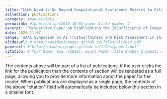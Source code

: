 ```yaml
---
title: "LLMs Need to Go Beyond Computational Confidence Metrics to Establish Trust"
collection: publications
category: #manuscripts
permalink: #/publication/2010-10-01-paper-title-number-2
excerpt: 'Perspective Paper on highlighting the Insufficiency of Computational Assessments of Trust and the need for Human-Centered Evaluations of Trustworthiness in Generative AI Systems.'
date: 2025-11-07
venue: 'AAAI Symposium on AI Trustworthiness and Risk Assessment in Challenged Contexts 2025'
slidesurl: #'http://academicpages.github.io/files/slides2.pdf'
paperurl: #'http://academicpages.github.io/files/paper2.pdf'
citation: #'Your Name, You. (2010). &quot;Paper Title Number 2.&quot; <i>Journal 1</i>. 1(2).'
---
```


The contents above will be part of a list of publications, if the user clicks the link for the publication than the contents of section will be rendered as a full page, allowing you to provide more information about the paper for the reader. When publications are displayed as a single page, the contents of the above "citation" field will automatically be included below this section in a smaller font.

